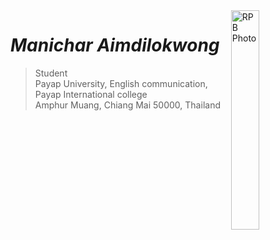 <img src="http://manichar.github.io/img/R.jpg" alt="RPB Photo" align="right" width="30%"/>

# _Manichar Aimdilokwong_

> Student<br />
> Payap University, English communication, Payap International college<br />
> Amphur Muang, Chiang Mai 50000, Thailand<br />
